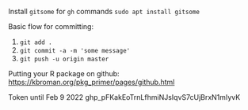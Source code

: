
Install `gitsome` for `gh` commands
`sudo apt install gitsome`

Basic flow for committing:
1. `git add .`
2. `git commit -a -m 'some message'`
3. `git push -u origin master`


Putting your R package on github:
https://kbroman.org/pkg_primer/pages/github.html


Token until Feb 9 2022
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
